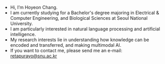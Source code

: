- Hi, I’m Hoyeon Chang.
- I am currently studying for a Bachelor's degree majoring in Electrical & Computer Engineering, and Biological Sciences at Seoul National University.
- I am particularly interested in natural language processing and artificial intelligence.
- My research interests lie in understanding how knowledge can be encoded and transferred, and making multimodal AI.
- If you want to contact me, please send me an e-mail: retapurayo@snu.ac.kr

<!---
Duemoo/Duemoo is a ✨ special ✨ repository because its `README.md` (this file) appears on your GitHub profile.
You can click the Preview link to take a look at your changes.
--->
